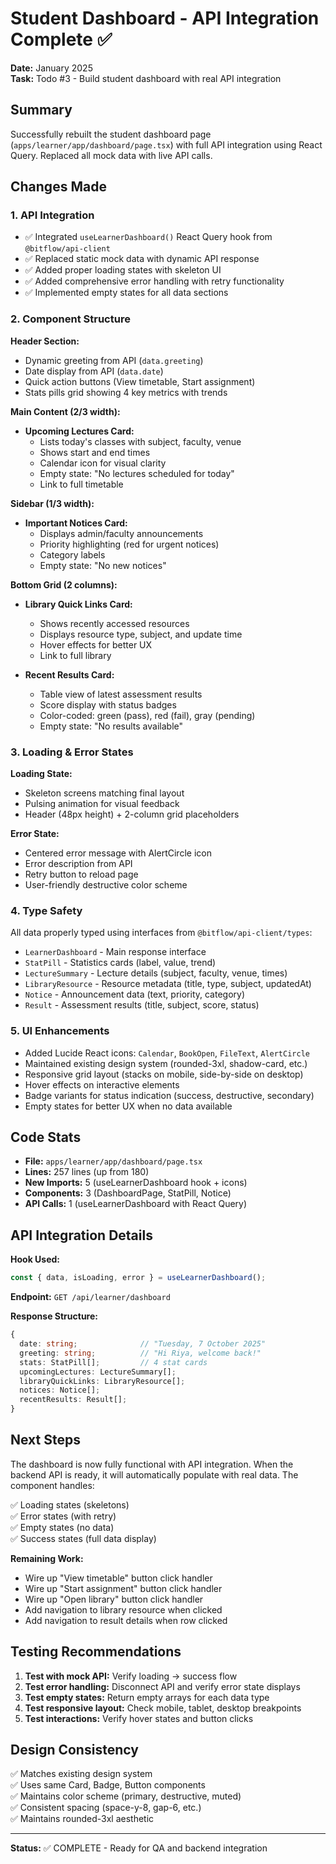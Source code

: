 # Student Dashboard - API Integration Complete ✅

**Date:** January 2025  
**Task:** Todo #3 - Build student dashboard with real API integration

## Summary

Successfully rebuilt the student dashboard page (`apps/learner/app/dashboard/page.tsx`) with full API integration using React Query. Replaced all mock data with live API calls.

## Changes Made

### 1. API Integration
- ✅ Integrated `useLearnerDashboard()` React Query hook from `@bitflow/api-client`
- ✅ Replaced static mock data with dynamic API response
- ✅ Added proper loading states with skeleton UI
- ✅ Added comprehensive error handling with retry functionality
- ✅ Implemented empty states for all data sections

### 2. Component Structure

**Header Section:**
- Dynamic greeting from API (`data.greeting`)
- Date display from API (`data.date`)
- Quick action buttons (View timetable, Start assignment)
- Stats pills grid showing 4 key metrics with trends

**Main Content (2/3 width):**
- **Upcoming Lectures Card:**
  - Lists today's classes with subject, faculty, venue
  - Shows start and end times
  - Calendar icon for visual clarity
  - Empty state: "No lectures scheduled for today"
  - Link to full timetable

**Sidebar (1/3 width):**
- **Important Notices Card:**
  - Displays admin/faculty announcements
  - Priority highlighting (red for urgent notices)
  - Category labels
  - Empty state: "No new notices"

**Bottom Grid (2 columns):**
- **Library Quick Links Card:**
  - Shows recently accessed resources
  - Displays resource type, subject, and update time
  - Hover effects for better UX
  - Link to full library
  
- **Recent Results Card:**
  - Table view of latest assessment results
  - Score display with status badges
  - Color-coded: green (pass), red (fail), gray (pending)
  - Empty state: "No results available"

### 3. Loading & Error States

**Loading State:**
- Skeleton screens matching final layout
- Pulsing animation for visual feedback
- Header (48px height) + 2-column grid placeholders

**Error State:**
- Centered error message with AlertCircle icon
- Error description from API
- Retry button to reload page
- User-friendly destructive color scheme

### 4. Type Safety

All data properly typed using interfaces from `@bitflow/api-client/types`:
- `LearnerDashboard` - Main response interface
- `StatPill` - Statistics cards (label, value, trend)
- `LectureSummary` - Lecture details (subject, faculty, venue, times)
- `LibraryResource` - Resource metadata (title, type, subject, updatedAt)
- `Notice` - Announcement data (text, priority, category)
- `Result` - Assessment results (title, subject, score, status)

### 5. UI Enhancements

- Added Lucide React icons: `Calendar`, `BookOpen`, `FileText`, `AlertCircle`
- Maintained existing design system (rounded-3xl, shadow-card, etc.)
- Responsive grid layout (stacks on mobile, side-by-side on desktop)
- Hover effects on interactive elements
- Badge variants for status indication (success, destructive, secondary)
- Empty states for better UX when no data available

## Code Stats

- **File:** `apps/learner/app/dashboard/page.tsx`
- **Lines:** 257 lines (up from 180)
- **New Imports:** 5 (useLearnerDashboard hook + icons)
- **Components:** 3 (DashboardPage, StatPill, Notice)
- **API Calls:** 1 (useLearnerDashboard with React Query)

## API Integration Details

**Hook Used:**
```typescript
const { data, isLoading, error } = useLearnerDashboard();
```

**Endpoint:** `GET /api/learner/dashboard`

**Response Structure:**
```typescript
{
  date: string;              // "Tuesday, 7 October 2025"
  greeting: string;          // "Hi Riya, welcome back!"
  stats: StatPill[];         // 4 stat cards
  upcomingLectures: LectureSummary[];
  libraryQuickLinks: LibraryResource[];
  notices: Notice[];
  recentResults: Result[];
}
```

## Next Steps

The dashboard is now fully functional with API integration. When the backend API is ready, it will automatically populate with real data. The component handles:

✅ Loading states (skeletons)  
✅ Error states (with retry)  
✅ Empty states (no data)  
✅ Success states (full data display)  

**Remaining Work:**
- Wire up "View timetable" button click handler
- Wire up "Start assignment" button click handler
- Wire up "Open library" button click handler
- Add navigation to library resource when clicked
- Add navigation to result details when row clicked

## Testing Recommendations

1. **Test with mock API:** Verify loading → success flow
2. **Test error handling:** Disconnect API and verify error state displays
3. **Test empty states:** Return empty arrays for each data type
4. **Test responsive layout:** Check mobile, tablet, desktop breakpoints
5. **Test interactions:** Verify hover states and button clicks

## Design Consistency

✅ Matches existing design system  
✅ Uses same Card, Badge, Button components  
✅ Maintains color scheme (primary, destructive, muted)  
✅ Consistent spacing (space-y-8, gap-6, etc.)  
✅ Maintains rounded-3xl aesthetic  

---

**Status:** ✅ COMPLETE - Ready for QA and backend integration
